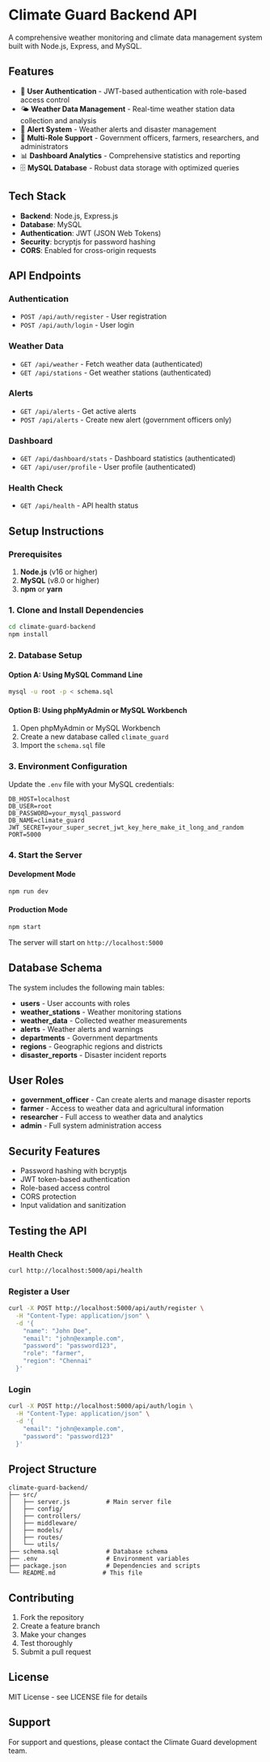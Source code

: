 # Climate Guard Backend API

A comprehensive weather monitoring and climate data management system built with Node.js, Express, and MySQL.

## Features

- 🔐 **User Authentication** - JWT-based authentication with role-based access control
- 🌤️ **Weather Data Management** - Real-time weather station data collection and analysis
- 🚨 **Alert System** - Weather alerts and disaster management
- 👥 **Multi-Role Support** - Government officers, farmers, researchers, and administrators
- 📊 **Dashboard Analytics** - Comprehensive statistics and reporting
- 🗄️ **MySQL Database** - Robust data storage with optimized queries

## Tech Stack

- **Backend**: Node.js, Express.js
- **Database**: MySQL
- **Authentication**: JWT (JSON Web Tokens)
- **Security**: bcryptjs for password hashing
- **CORS**: Enabled for cross-origin requests

## API Endpoints

### Authentication
- `POST /api/auth/register` - User registration
- `POST /api/auth/login` - User login

### Weather Data
- `GET /api/weather` - Fetch weather data (authenticated)
- `GET /api/stations` - Get weather stations (authenticated)

### Alerts
- `GET /api/alerts` - Get active alerts
- `POST /api/alerts` - Create new alert (government officers only)

### Dashboard
- `GET /api/dashboard/stats` - Dashboard statistics (authenticated)
- `GET /api/user/profile` - User profile (authenticated)

### Health Check
- `GET /api/health` - API health status

## Setup Instructions

### Prerequisites

1. **Node.js** (v16 or higher)
2. **MySQL** (v8.0 or higher)
3. **npm** or **yarn**

### 1. Clone and Install Dependencies

```bash
cd climate-guard-backend
npm install
```

### 2. Database Setup

#### Option A: Using MySQL Command Line
```bash
mysql -u root -p < schema.sql
```

#### Option B: Using phpMyAdmin or MySQL Workbench
1. Open phpMyAdmin or MySQL Workbench
2. Create a new database called `climate_guard`
3. Import the `schema.sql` file

### 3. Environment Configuration

Update the `.env` file with your MySQL credentials:

```env
DB_HOST=localhost
DB_USER=root
DB_PASSWORD=your_mysql_password
DB_NAME=climate_guard
JWT_SECRET=your_super_secret_jwt_key_here_make_it_long_and_random
PORT=5000
```

### 4. Start the Server

#### Development Mode
```bash
npm run dev
```

#### Production Mode
```bash
npm start
```

The server will start on `http://localhost:5000`

## Database Schema

The system includes the following main tables:

- **users** - User accounts with roles
- **weather_stations** - Weather monitoring stations
- **weather_data** - Collected weather measurements
- **alerts** - Weather alerts and warnings
- **departments** - Government departments
- **regions** - Geographic regions and districts
- **disaster_reports** - Disaster incident reports

## User Roles

- **government_officer** - Can create alerts and manage disaster reports
- **farmer** - Access to weather data and agricultural information
- **researcher** - Full access to weather data and analytics
- **admin** - Full system administration access

## Security Features

- Password hashing with bcryptjs
- JWT token-based authentication
- Role-based access control
- CORS protection
- Input validation and sanitization

## Testing the API

### Health Check
```bash
curl http://localhost:5000/api/health
```

### Register a User
```bash
curl -X POST http://localhost:5000/api/auth/register \
  -H "Content-Type: application/json" \
  -d '{
    "name": "John Doe",
    "email": "john@example.com",
    "password": "password123",
    "role": "farmer",
    "region": "Chennai"
  }'
```

### Login
```bash
curl -X POST http://localhost:5000/api/auth/login \
  -H "Content-Type: application/json" \
  -d '{
    "email": "john@example.com",
    "password": "password123"
  }'
```

## Project Structure

```
climate-guard-backend/
├── src/
│   ├── server.js          # Main server file
│   ├── config/
│   ├── controllers/
│   ├── middleware/
│   ├── models/
│   ├── routes/
│   └── utils/
├── schema.sql             # Database schema
├── .env                   # Environment variables
├── package.json           # Dependencies and scripts
└── README.md             # This file
```

## Contributing

1. Fork the repository
2. Create a feature branch
3. Make your changes
4. Test thoroughly
5. Submit a pull request

## License

MIT License - see LICENSE file for details

## Support

For support and questions, please contact the Climate Guard development team.
